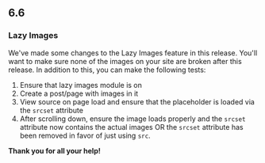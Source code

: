 ## 6.6

### Lazy Images

We've made some changes to the Lazy Images feature in this release. You'll want to make sure none of the images on your site are broken after this release. In addition to this, you can make the following tests:

1. Ensure that lazy images module is on
2. Create a post/page with images in it
3. View source on page load and ensure that the placeholder is loaded via the `srcset` attribute
4. After scrolling down, ensure the image loads properly and the `srcset` attribute now contains the actual images OR the `srcset` attribute has been removed in favor of just using `src`.

**Thank you for all your help!**
